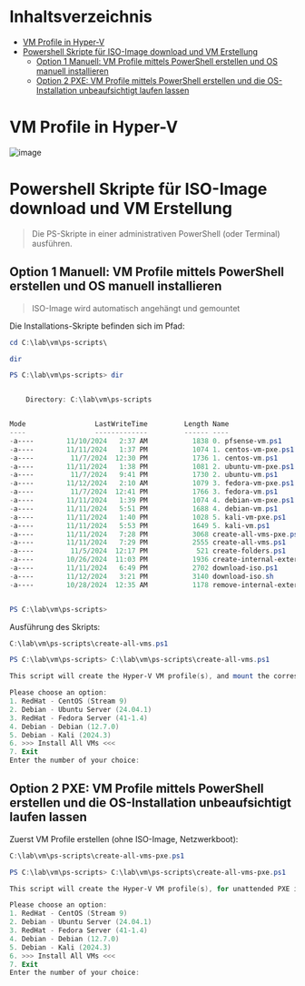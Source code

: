 # Inhaltsverzeichnis
- [VM Profile in Hyper-V](#vm-profile-in-hyper-v)
- [Powershell Skripte für ISO-Image download und VM Erstellung](#powershell-skripte-für-iso-image-download-und-vm-erstellung)
  - [Option 1 Manuell: VM Profile mittels PowerShell erstellen und OS manuell installieren](#option-1-manuell-vm-profile-mittels-powershell-erstellen-und-os-manuell-installieren)
  - [Option 2 PXE: VM Profile mittels PowerShell erstellen und die OS-Installation unbeaufsichtigt laufen lassen](#option-2-pxe-vm-profile-mittels-powershell-erstellen-und-die-os-installation-unbeaufsichtigt-laufen-lassen)

# VM Profile in Hyper-V

![image](https://github.com/user-attachments/assets/bca25244-9796-4b7b-b87a-939d5e7601b1)

# Powershell Skripte für ISO-Image download und VM Erstellung

> Die PS-Skripte in einer administrativen PowerShell (oder Terminal) ausführen.

## Option 1 Manuell: VM Profile mittels PowerShell erstellen und OS manuell installieren 

> ISO-Image wird automatisch angehängt und gemountet

Die Installations-Skripte befinden sich im Pfad:
```powershell
cd C:\lab\vm\ps-scripts\
```
```powershell
dir
```

```powershell
PS C:\lab\vm\ps-scripts> dir


    Directory: C:\lab\vm\ps-scripts


Mode                 LastWriteTime         Length Name
----                 -------------         ------ ----
-a----        11/10/2024   2:37 AM           1838 0. pfsense-vm.ps1
-a----        11/11/2024   1:37 PM           1074 1. centos-vm-pxe.ps1
-a----         11/7/2024  12:30 PM           1736 1. centos-vm.ps1
-a----        11/11/2024   1:38 PM           1081 2. ubuntu-vm-pxe.ps1
-a----         11/7/2024   9:41 PM           1730 2. ubuntu-vm.ps1
-a----        11/12/2024   2:10 AM           1079 3. fedora-vm-pxe.ps1
-a----         11/7/2024  12:41 PM           1766 3. fedora-vm.ps1
-a----        11/11/2024   1:39 PM           1074 4. debian-vm-pxe.ps1
-a----        11/11/2024   5:51 PM           1688 4. debian-vm.ps1
-a----        11/11/2024   1:40 PM           1028 5. kali-vm-pxe.ps1
-a----        11/11/2024   5:53 PM           1649 5. kali-vm.ps1
-a----        11/11/2024   7:28 PM           3068 create-all-vms-pxe.ps1
-a----        11/11/2024   7:29 PM           2555 create-all-vms.ps1
-a----         11/5/2024  12:17 PM            521 create-folders.ps1
-a----        10/26/2024  11:03 PM           1936 create-internal-external-private-switches.ps1
-a----        11/11/2024   6:49 PM           2702 download-iso.ps1
-a----        11/12/2024   3:21 PM           3140 download-iso.sh
-a----        10/28/2024  12:35 AM           1178 remove-internal-external-private-switches.ps1


PS C:\lab\vm\ps-scripts>
```

Ausführung des Skripts:
```powershell
C:\lab\vm\ps-scripts\create-all-vms.ps1
```
```powershell
PS C:\lab\vm\ps-scripts> C:\lab\vm\ps-scripts\create-all-vms.ps1

This script will create the Hyper-V VM profile(s), and mount the corresponding ISO-image

Please choose an option:
1. RedHat - CentOS (Stream 9)
2. Debian - Ubuntu Server (24.04.1)
3. RedHat - Fedora Server (41-1.4)
4. Debian - Debian (12.7.0)
5. Debian - Kali (2024.3)
6. >>> Install All VMs <<<
7. Exit
Enter the number of your choice:
```

## Option 2 PXE: VM Profile mittels PowerShell erstellen und die OS-Installation unbeaufsichtigt laufen lassen

Zuerst VM Profile erstellen (ohne ISO-Image, Netzwerkboot):
```powershell
C:\lab\vm\ps-scripts\create-all-vms-pxe.ps1
```
```powershell
PS C:\lab\vm\ps-scripts> C:\lab\vm\ps-scripts\create-all-vms-pxe.ps1

This script will create the Hyper-V VM profile(s), for unattended PXE installations

Please choose an option:
1. RedHat - CentOS (Stream 9)
2. Debian - Ubuntu Server (24.04.1)
3. RedHat - Fedora Server (41-1.4)
4. Debian - Debian (12.7.0)
5. Debian - Kali (2024.3)
6. >>> Install All VMs <<<
7. Exit
Enter the number of your choice:
```
